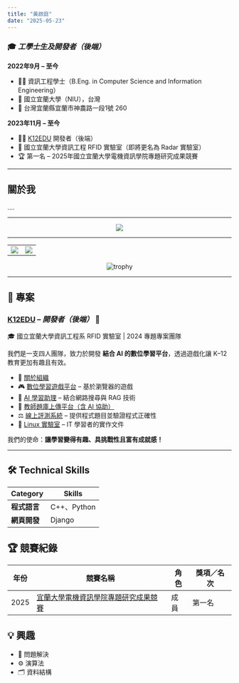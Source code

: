 ```yaml
---
title: "黃啟庭"
date: "2025-05-23"
---
```


### 🎓 *工學士生及開發者（後端）*  
**2022年9月 – 至今**  
+ 👨‍🎓 資訊工程學士（B.Eng. in Computer Science and Information Engineering）  
+ 🏫 國立宜蘭大學（NIU），台灣  
+ 📍 台灣宜蘭縣宜蘭市神農路一段1號 260  

**2023年11月 – 至今**  
+ 🧑‍💻 [K12EDU](https://github.com/k12edu) 開發者（後端）  
+ 🥼 國立宜蘭大學資訊工程 RFID 實驗室（即將更名為 Radar 實驗室）  
+ 🏆 第一名 – 2025年國立宜蘭大學電機資訊學院專題研究成果競賽  

---

## 關於我  
....

---

<p align="center">
    <img src="https://leetcode-stats.vercel.app/api?username=gass22006&theme=dark" />
</p>

---

<table>
  <tr>
    <td>
      <img src="https://github-readme-stats.vercel.app/api?username=Baka8787&show_icons=true&theme=gruvbox&hide_border=true" />
    </td>
    <td>
      <img src="https://github-readme-stats.vercel.app/api/top-langs/?username=Baka8787&layout=compact&theme=gruvbox&hide_border=true&include_forks=false" />
    </td>
  </tr>
</table>

<p align="center">
  <img src="https://github-profile-trophy.vercel.app/?username=Baka8787&theme=gruvbox&row=1&column=7" alt="trophy" />
</p>

---

## 💼 專案

### [K12EDU](https://github.com/k12edu) – *開發者（後端）* 🚀  
🎓 國立宜蘭大學資訊工程系 RFID 實驗室 | 2024 專題專案團隊  

我們是一支四人團隊，致力於開發 **結合 AI 的數位學習平台**，透過遊戲化讓 K–12 教育更加有趣且有效。

- 🔗 [關於組織](https://www.k12edu.uk)  
- 🎮 [數位學習遊戲平台](https://game.k12edu.uk) – 基於瀏覽器的遊戲  
- 🤖 [AI 學習助理](https://ai.k12edu.uk/) – 結合網路搜尋與 RAG 技術  
- 📝 [教師題庫上傳平台（含 AI 協助）](https://teacher.k12edu.uk/)  
- ⚖️ [線上評測系統](https://judge.k12edu.uk/) – 提供程式題目並驗證程式正確性  
- 🐧 [Linux 實驗室](https://linux-lab.k12edu.uk/#/) – IT 學習者的實作文件  

我們的使命：**讓學習變得有趣、具挑戰性且富有成就感！**

---

## 🛠️ Technical Skills

| Category                    | Skills                                                            |
| --------------------------- | ----------------------------------------------------------------- |
| **程式語言**                 | C++、Python                                                        |
| **網頁開發**                 | Django                                                            |


## 🏆 競賽紀錄

| 年份 | 競賽名稱                                                                              | 角色         | 獎項／名次     |
| ---- | ------------------------------------------------------------------------------------- | ------------ | -------------- |
| 2025 | [宜蘭大學電機資訊學院專題研究成果競賽](https://raw.githubusercontent.com/TsukiSama9292/OpenData/refs/heads/main/images/Certificates_and_Diplomas/College_of_Electrical_Engineering_and_Computer_Science_Capstone_Project_Exhibition.png) | 成員     | 第一名         |


## 💡 興趣   
+ 🧠 問題解決  
+ ⚙️ 演算法  
+ 🗂️ 資料結構  